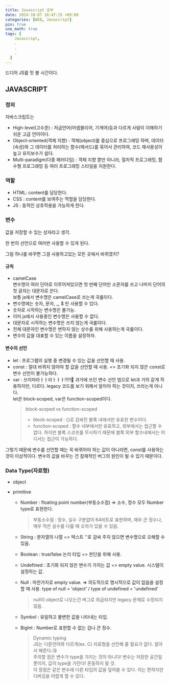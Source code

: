 ```yaml
---
title: Javascript 공부
date: 2024-10-07 10:47:25 +09:00
categories: [WEB, Javascript]
pin: true
use_math: true
tags: [
    Javascript,
    .
    .
    .
  ]
---
```


드디어 JS를 맛 볼 시간이다.

## JAVASCRIPT

### 정의

자바스크립트는

- High-level(고수준) : 저급언어(어셈블리어, 기계어)등과 다르게 사람이 이해하기 쉬운 고급 언어이다.
- Object-oriented(객체 지향) : 객체(object)를 중심으로 프로그래밍 하며, 데이터(속성)와 그 데이터를 처리하는 함수(메서드)를 묶어서 관리하여, 코드 재사용성이 높고 유지보수가 쉽다.
- Multi-paradigm(다중 패러다임) : 객체 지향 뿐만 아니라, 절차적 프로그래밍, 함수형 프로그래밍 등 여러 프로그래밍 스타일을 지원한다.

### 역할

- HTML: content를 담당한다.
- CSS : content를 보여주는 역할을 담당한다.
- JS : 동적인 상호작용을 가능하게 한다.

### 변수

값을 저장할 수 있는 상자라고 생각.

한 번의 선언으로 여러번 사용할 수 있게 된다.

그럼 하나를 바꾸면 그걸 사용하고있는 모든 곳에서 바뀌겠지?

#### 규칙

- camelCase  
   변수명이 여러 단어로 이루어져있으면 첫 번째 단어만 소문자를 쓰고 나머지 단어의 첫 글자는 대문자로 쓴다.  
  보통 js에서 변수명은 camelCase로 쓰는게 국룰이다.
- 변수명에는 숫자, 문자, \_, $ 만 사용할 수 있다.
- 숫자로 시작하는 변수명은 불가능.
- 이미 js에서 사용중인 변수명은 사용할 수 없다.
- 대문자로 시작하는 변수명은 쓰지 않는게 국룰이다.
- 전체 대문자인 변수명은 변하지 않는 상수를 위해 사용하는게 국룰이다.
- 변수의 값을 대표할 수 있는 이름을 설정하자.

#### 변수의 선언

- let : 프로그램의 실행 중 변경될 수 있는 값을 선언할 때 사용.
- const : 절대 바뀌지 않아야 할 값을 선언할 때 사용. => 초기화 되지 않은 const로 변수 선언이 불가능하다.
- var : 쓰지마라ㅏㅏ라ㅏㅏㅏ!!!!!🤬 과거에 쓰던 변수 선언 법으로 let과 거의 같게 작용하지만, 다르다. legacy 코드를 보기 위해서 알아야 하는 것이지, 쓰라는게 아니다.  
  let은 block-scoped, var은 function-scoped이다.
  > block-scoped vs function-scoped
  >
  > - block-scoped : {}로 감싸진 블록 내에서만 유효한 변수이다.
  > - function-scoped : 함수 내부에서만 유효하고, 외부에서는 접근할 수 없다. 하지만 블록 스코프를 무시하기 때문에 블록 외부 함수내에서는 어디서는 접근이 가능하다.

그렇기 때문에 변수를 선언할 때는 꼭 바뀌어야 하는 값이 아니라면, const를 사용하는 것이 이상적이다. 변수의 값을 바꾸는 건 잠재적인 버그의 원인이 될 수 있기 때문이다.

### Data Type(자료형)

- object

- primitive

  - Number : floating point number(부동소수점) => 소수, 정수 모두 Number type로 표현한다.
    > 부동소수점 : 정수, 실수 구분없이 64비트로 표현하며, 매우 큰 정수나, 매우 작은 실수를 다룰 때 오차가 있을 수 있음.
  - String : 문자열의 나열 => 텍스트 ''로 감싸 주지 않으면 변수명으로 오해할 수 있음.
  - Boolean : true/false 논리 타입 => 판단을 위해 사용.
  - Undefined : 초기화 되지 않은 변수가 가지는 값 => empty value. 시스템이 설정하는 값.
  - Null : 마찬가지로 empty value. => 의도적으로 명시적으로 값이 없음을 설정할 때 사용. type of null = 'object' / type of undefined = 'undefined'
    > null이 object로 나오는건 버그로 취급되지만 legacy 문제로 수정되지 않음.
  - Symbol : 유일하고 불변한 값을 나타내는 타입.
  - BigInt : Number로 표현할 수 없는 겁나 큰 정수.

    > Dynamic typing  
    > JS는 다른언어와 다르게(ex. C) 자료형을 선언해 줄 필요가 없다. 알아서 해준다.😘  
    > 주의할 점은 변수가 type을 가지는 것이 아니다! 변수는 저장한 공간일 뿐이지, 값이 type을 가진다! 혼동하지 말 것.  
    > 이 장점은 같은 변수에 다른 타입의 값을 덮어쓸 수 있다. 이는 편하지만 디버깅을 어렵게 할 수 있다.
